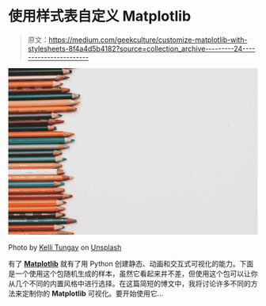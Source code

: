 # 使用样式表自定义 Matplotlib

> 原文：<https://medium.com/geekculture/customize-matplotlib-with-stylesheets-8f4a4d5b4182?source=collection_archive---------24----------------------->

![](img/f64b2dddfe3cb9ca7f19f2255cf3c003.png)

Photo by [Kelli Tungay](https://unsplash.com/@kellitungay?utm_source=medium&utm_medium=referral) on [Unsplash](https://unsplash.com?utm_source=medium&utm_medium=referral)

有了 [**Matplotlib**](https://matplotlib.org/) 就有了用 Python 创建静态、动画和交互式可视化的能力。下面是一个使用这个包随机生成的样本，虽然它看起来并不差，但使用这个包可以让你从几个不同的内置风格中进行选择。在这篇简短的博文中，我将讨论许多不同的方法来定制你的 **Matplotlib** 可视化。要开始使用它…